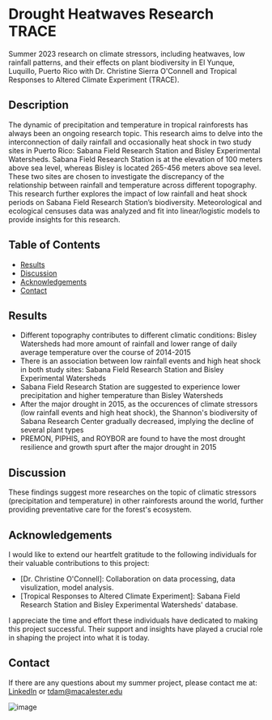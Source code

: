 # Drought Heatwaves Research TRACE

Summer 2023 research on climate stressors, including heatwaves, low rainfall patterns, and their effects on plant biodiversity in El Yunque, Luquillo, Puerto Rico with Dr. Christine Sierra O'Connell and Tropical Responses to Altered Climate Experiment (TRACE).

## Description

The dynamic of precipitation and temperature in tropical rainforests has always been an ongoing research topic. This research aims to delve into the interconnection of daily rainfall and occasionally heat shock in two study sites in Puerto Rico: Sabana Field Research Station and Bisley Experimental Watersheds. Sabana Field Research Station is at the elevation of 100 meters above sea level, whereas Bisley is located 265-456 meters above sea level. These two sites are chosen to investigate the discrepancy of the relationship between rainfall and temperature across different topography. This research further explores the impact of low rainfall and heat shock periods on Sabana Field Research Station’s biodiversity. Meteorological and ecological censuses data was analyzed and fit into linear/logistic models to provide insights for this research. 

## Table of Contents

- [Results](#results)
- [Discussion](#discussion)
- [Acknowledgements](#acknowledgements)
- [Contact](#contact)

## Results

  - Different topography contributes to different climatic conditions: Bisley Watersheds had more amount of rainfall and lower range of daily average temperature over the course of 2014-2015
  - There is an association between low rainfall events and high heat shock in both study sites: Sabana Field Research Station and Bisley Experimental Watersheds
  - Sabana Field Research Station are suggested to experience lower precipitation and higher temperature than Bisley Watersheds
  - After the major drought in 2015, as the occurences of climate stressors (low rainfall events and high heat shock), the Shannon's biodiversity of Sabana Research Center gradually decreased, implying the decline of several plant types
  - PREMON, PIPHIS, and ROYBOR are found to have the most drought resilience and growth spurt after the major drought in 2015

## Discussion

These findings suggest more researches on the topic of climatic stressors (precipitation and temperature) in other rainforests around the world, further providing preventative care for the forest's ecosystem.

## Acknowledgements

I would like to extend our heartfelt gratitude to the following individuals for their valuable contributions to this project:

- [Dr. Christine O'Connell]: Collaboration on data processing, data visulization, model analysis.
- [Tropical Responses to Altered Climate Experiment]: Sabana Field Research Station and Bisley Experimental Watersheds' database.

I appreciate the time and effort these individuals have dedicated to making this project successful. Their support and insights have played a crucial role in shaping the project into what it is today.

## Contact

If there are any questions about my summer project, please contact me at:
[LinkedIn](https://www.linkedin.com/in/trung-dam-86962a235/) or tdam@macalester.edu

![image](https://github.com/trungdam512/Drought-Heatwaves-Research-TRACE/assets/102425284/e815ef69-2f2d-4894-9800-490f7e7e87db)



